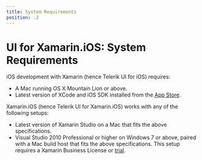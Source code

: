 ```yaml
---
title: System Requirements
position: .2
---
```


# UI for Xamarin.iOS: System Requirements

iOS development with Xamarin (hence Telerik UI for iOS) requires:

- A Mac running OS X Mountain Lion or above.
- Latest version of XCode and iOS SDK installed from the [App Store](https://itunes.apple.com/us/app/xcode/id497799835?mt=12).

Xamarin.iOS (hence Telerik UI for Xamarin.iOS) works with any of the following setups:

- Latest version of Xamarin Studio on a Mac that fits the above specifications.
- Visual Studio 2010 Professional or higher on Windows 7 or above, paired with a Mac build host that fits the above specifications. This setup requires a Xamarin Business License or [trial](http://developer.xamarin.com/guides/cross-platform/getting_started/beginning_a_xamarin_trial/).




